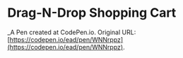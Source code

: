 # Drag-N-Drop Shopping Cart
 _A Pen created at CodePen.io. Original URL: [https://codepen.io/ead/pen/WNNrppz](https://codepen.io/ead/pen/WNNrppz).

 